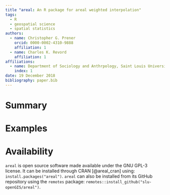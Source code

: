 ```yaml
---
title "areal: An R package for areal weighted interpolation"
tags:
  - R
  - geospatial science
  - spatial statistics
authors:
  - name: Christopher G. Prener
    orcid: 0000-0002-4310-9888
    affiliation: 1
  - name: Charles K. Revord
    affiliation: 1
affiliations:
  - name: Department of Sociology and Anthrpology, Saint Louis University
    index: 1
date: 19 December 2018
bibliography: paper.bib
---
```


# Summary

# Examples

# Availability
`areal` is open source software made available under the GNU GPL-3 license. It can be installed through CRAN [@areal_cran] using: `install.packages("areal")`. `areal` can also be installed from its GitHub repository using the `remotes` package: `remotes::install_github("slu-openGIS/areal")`.
